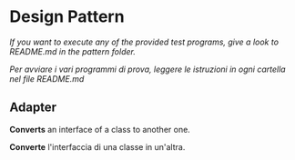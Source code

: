 Design Pattern
==============

_If you want to execute any of the provided test programs, give a look to
README.md in the pattern folder._

_Per avviare i vari programmi di prova, leggere le istruzioni in ogni cartella nel file README.md_

Adapter
-------

**Converts** an interface of a class to another one.

**Converte** l'interfaccia di una classe in un'altra.